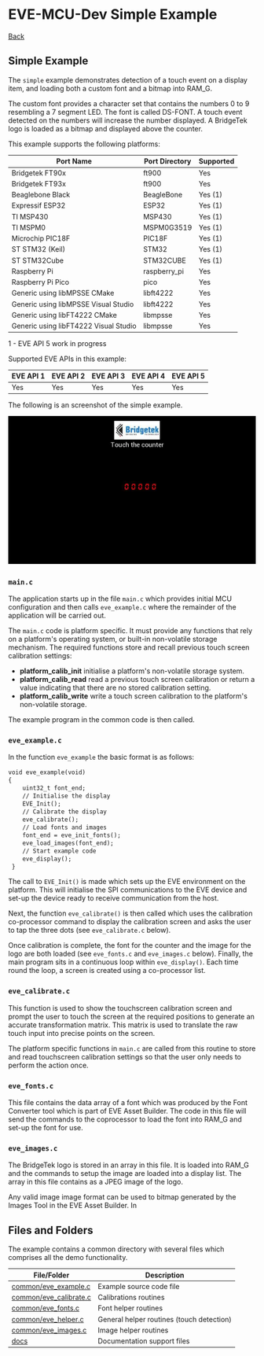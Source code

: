 # EVE-MCU-Dev Simple Example

[Back](../README.md)

## Simple Example

The `simple` example demonstrates detection of a touch event on a display item, and loading both a custom font and a bitmap into RAM_G. 

The custom font provides a character set that contains the numbers 0 to 9 resembling a 7 segment LED. The font is called DS-FONT. A touch event detected on the numbers will increase the number displayed. A BridgeTek logo is loaded as a bitmap and displayed above the counter.

This example supports the following platforms:

| Port Name | Port Directory | Supported |
| --- | --- | --- |
|Bridgetek FT90x | ft900 | Yes |
|Bridgetek FT93x | ft900 | Yes |
|Beaglebone Black | BeagleBone | Yes (1) |
|Expressif ESP32 | ESP32 | Yes (1) |
|TI MSP430 | MSP430 | Yes (1) |
|TI MSPM0 | MSPM0G3519 | Yes (1) |
|Microchip PIC18F | PIC18F | Yes (1) |
|ST STM32 (Keil) | STM32 | Yes (1) |
|ST STM32Cube | STM32CUBE | Yes (1) |
|Raspberry Pi | raspberry_pi | Yes |
|Raspberry Pi Pico | pico | Yes |
|Generic using libMPSSE CMake | libft4222 | Yes |
|Generic using libMPSSE Visual Studio | libft4222 | Yes |
|Generic using libFT4222 CMake | libmpsse | Yes |
|Generic using libFT4222 Visual Studio | libmpsse | Yes |
 
1 - EVE API 5 work in progress

Supported EVE APIs in this example:

| EVE API 1 | EVE API 2 | EVE API 3 | EVE API 4 | EVE API 5 |
| --- | --- | --- | --- | --- |
| Yes | Yes | Yes | Yes | Yes |

The following is an screenshot of the simple example.

![Simple Example](docs/simple.png)

### `main.c`

The application starts up in the file `main.c` which provides initial MCU configuration and then calls `eve_example.c` where the remainder of the application will be carried out. 

The `main.c` code is platform specific. It must provide any functions that rely on a platform's operating system, or built-in non-volatile storage mechanism. The required functions store and recall previous touch screen calibration settings:
- **platform_calib_init** initialise a platform's non-volatile storage system.
- **platform_calib_read** read a previous touch screen calibration or return a value indicating that there are no stored calibration setting.
- **platform_calib_write** write a touch screen calibration to the platform's non-volatile storage.

The example program in the common code is then called.

### `eve_example.c`

In the function `eve_example` the basic format is as follows:

```
void eve_example(void)
{
    uint32_t font_end;
    // Initialise the display
    EVE_Init();
    // Calibrate the display
    eve_calibrate();
    // Load fonts and images
    font_end = eve_init_fonts();
    eve_load_images(font_end);
    // Start example code
    eve_display();
 }
```
The call to `EVE_Init()` is made which sets up the EVE environment on the platform. This will initialise the SPI communications to the EVE device and set-up the device ready to receive communication from the host.

Next, the function `eve_calibrate()` is then called which uses the calibration co-processor command to display the calibration screen and asks the user to tap the three dots (see `eve_calibrate.c` below).

Once calibration is complete, the font for the counter and the image for the logo are both loaded  (see `eve_fonts.c` and `eve_images.c` below).
Finally, the main program sits in a continuous loop within `eve_display()`. Each time round the loop, a screen is created using a co-processor list. 

### `eve_calibrate.c`

This function is used to show the touchscreen calibration screen and prompt the user to touch the screen at the required positions to generate an accurate transformation matrix. This matrix is used to translate the raw touch input into precise points on the screen.

The platform specific functions in `main.c` are called from this routine to store and read touchscreen calibration settings so that the user only needs to perform the action once.

### `eve_fonts.c`

This file contains the data array of a font which was produced by the Font Converter tool which is part of EVE Asset Builder. The code in this file will send the commands to the coprocessor to load the font into RAM_G and set-up the font for use.

### `eve_images.c`

The BridgeTek logo is stored in an array in this file. It is loaded into RAM_G and the commands to setup the image are loaded into a display list. The array in this file contains as a JPEG image of the logo. 

Any valid image image format can be used to 
bitmap generated by the Images Tool in the EVE Asset Builder. In 

## Files and Folders

The example contains a common directory with several files which comprises all the demo functionality.

| File/Folder | Description |
| --- | --- |
| [common/eve_example.c](common/eve_example.c) | Example source code file |
| [common/eve_calibrate.c](common/eve_calibrate.c) | Calibrations routines |
| [common/eve_fonts.c](common/eve_fonts.c) | Font helper routines |
| [common/eve_helper.c](common/eve_helper.c) | General helper routines (touch detection) |
| [common/eve_images.c](common/eve_images.c) | Image helper routines |
| [docs](docs) | Documentation support files |
